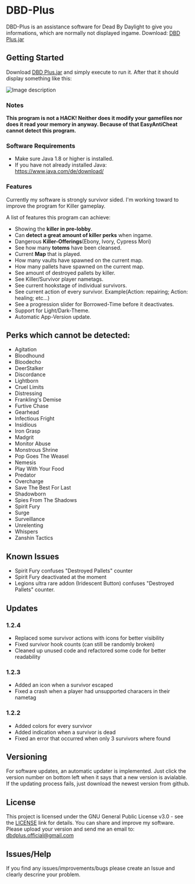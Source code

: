 # DBD-Plus

DBD-Plus is an assistance software for Dead By Daylight to give you informations, which are normally not displayed ingame.
Download: [DBD Plus.jar](https://www.sperlich.at/dbdplusdownload.php?download=true)

## Getting Started

Download [DBD Plus.jar](https://www.sperlich.at/dbdplusdownload.php?download=true) and simply execute to run it. After that it should display something like this:

![Image description](https://www.sperlich.at/assets/pictures/dbdplus_preview2.png)

### Notes

**This program is not a HACK! Neither does it modify your gamefiles nor does it read your memory in anyway. Because of that EasyAntiCheat cannot detect this program.**

### Software Requirements

- Make sure Java 1.8 or higher is installed.
- If you have not already installed Java: https://www.java.com/de/download/

### Features

Currently my software is strongly survivor sided. I'm working toward to improve the program for Killer gameplay.

A list of features this program can achieve:

- Showing the **killer in pre-lobby**.
- Can **detect a great amount of killer perks** when ingame.
- Dangerous **Killer-Offerings**(Ebony, Ivory, Cypress Mori)
- See how many **totems** have been cleansed.
- Current **Map** that is played.
- How many vaults have spawned on the current map.
- How many pallets have spawned on the current map.
- See amount of destroyed pallets by killer.
- See Killer/Survivor player nametags.
- See current hookstage of individual survivors.
- See current action of every survivor. Example(Action: repairing; Action: healing; etc...)
- See a progression slider for Borrowed-Time before it deactivates.
- Support for Light/Dark-Theme.
- Automatic App-Version update.

## Perks which cannot be detected:

- Agitation 
- Bloodhound
- Bloodecho
- DeerStalker
- Discordance
- Lightborn
- Cruel Limits
- Distressing 
- Frankling's Demise
- Furtive Chase
- Gearhead
- Infectious Fright
- Insidious
- Iron Grasp
- Madgrit
- Monitor Abuse
- Monstrous Shrine
- Pop Goes The Weasel
- Nemesis
- Play With Your Food
- Predator
- Overcharge
- Save The Best For Last
- Shadowborn
- Spies From The Shadows
- Spirit Fury
- Surge
- Surveillance
- Unrelenting
- Whispers
- Zanshin Tactics

## Known Issues

- Spirit Fury confuses "Destroyed Pallets" counter
- Spirit Fury deactivated at the moment
- Legions ultra rare addon (Iridescent Button) confuses "Destroyed Pallets" counter.

## Updates

### 1.2.4

- Replaced some survivor actions with icons for better visibility
- Fixed survivor hook counts (can still be randomly broken)
- Cleaned up unused code and refactored some code for better readability

### 1.2.3

- Added an icon when a survivor escaped
- Fixed a crash when a player had unsupported characers in their nametag

### 1.2.2

- Added colors for every survivor
- Added indication when a survivor is dead
- Fixed an error that occurred when only 3 survivors where found

## Versioning

For software updates, an automatic updater is implemented. Just click the version number on bottom left when it says that a new version is avialable. If the updating process fails, just download the newest version from github.

## License

This project is licensed under the GNU General Public License v3.0 - see the [LICENSE](https://www.gnu.org/licenses/gpl-3.0.de.html) link for details.
You can share and improve my software. Please upload your version and send me an email to: dbdplus.official@gmail.com

## Issues/Help

If you find any issues/improvements/bugs please create an Issue and clearly descrine your problem.

